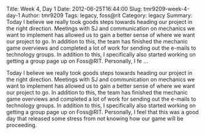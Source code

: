 Title: Week 4, Day 1
Date: 2012-06-25T16:44:00
Slug: tmr9209-week-4-day-1
Author: tmr9209
Tags: legacy, foss@rit
Category: legacy
Summary: Today I believe we really took goods steps towards heading our project in the right direction. Meetings with SJ and communication on mechanics we want to implement has allowed us to gain a better sense of where we want our project to go. In addition to this, the team has finished the mechanic game overviews and completed a lot of work for sending out the e-mails to technology groups. In addition to this, I specifically also started working on getting a group page up on Foss@RIT. Personally, I fe ... 

Today I believe we really took goods steps towards heading our project in the
right direction. Meetings with SJ and communication on mechanics we want to
implement has allowed us to gain a better sense of where we want our project
to go. In addition to this, the team has finished the mechanic game overviews
and completed a lot of work for sending out the e-mails to technology groups.
In addition to this, I specifically also started working on getting a group
page up on Foss@RIT. Personally, I feel that this was a good day that released
some stress from not knowing how our game will be proceeding.

